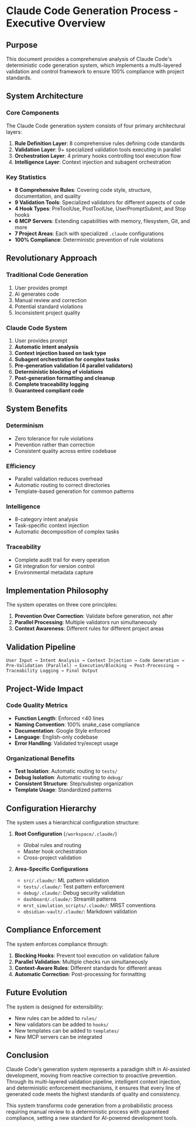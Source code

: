 # Claude Code Generation Process - Executive Overview

## Purpose

This document provides a comprehensive analysis of Claude Code's deterministic code generation system, which implements a multi-layered validation and control framework to ensure 100% compliance with project standards.

## System Architecture

### Core Components

The Claude Code generation system consists of four primary architectural layers:

1. **Rule Definition Layer**: 8 comprehensive rules defining code standards
2. **Validation Layer**: 9+ specialized validation tools executing in parallel
3. **Orchestration Layer**: 4 primary hooks controlling tool execution flow
4. **Intelligence Layer**: Context injection and subagent orchestration

### Key Statistics

- **8 Comprehensive Rules**: Covering code style, structure, documentation, and quality
- **9 Validation Tools**: Specialized validators for different aspects of code
- **4 Hook Types**: PreToolUse, PostToolUse, UserPromptSubmit, and Stop hooks
- **6 MCP Servers**: Extending capabilities with memory, filesystem, Git, and more
- **7 Project Areas**: Each with specialized `.claude` configurations
- **100% Compliance**: Deterministic prevention of rule violations

## Revolutionary Approach

### Traditional Code Generation
1. User provides prompt
2. AI generates code
3. Manual review and correction
4. Potential standard violations
5. Inconsistent project quality

### Claude Code System
1. User provides prompt
2. **Automatic intent analysis**
3. **Context injection based on task type**
4. **Subagent orchestration for complex tasks**
5. **Pre-generation validation (4 parallel validators)**
6. **Deterministic blocking of violations**
7. **Post-generation formatting and cleanup**
8. **Complete traceability logging**
9. **Guaranteed compliant code**

## System Benefits

### Determinism
- Zero tolerance for rule violations
- Prevention rather than correction
- Consistent quality across entire codebase

### Efficiency
- Parallel validation reduces overhead
- Automatic routing to correct directories
- Template-based generation for common patterns

### Intelligence
- 8-category intent analysis
- Task-specific context injection
- Automatic decomposition of complex tasks

### Traceability
- Complete audit trail for every operation
- Git integration for version control
- Environmental metadata capture

## Implementation Philosophy

The system operates on three core principles:

1. **Prevention Over Correction**: Validate before generation, not after
2. **Parallel Processing**: Multiple validators run simultaneously
3. **Context Awareness**: Different rules for different project areas

## Validation Pipeline

```
User Input → Intent Analysis → Context Injection → Code Generation → 
Pre-Validation (Parallel) → Execution/Blocking → Post-Processing → 
Traceability Logging → Final Output
```

## Project-Wide Impact

### Code Quality Metrics
- **Function Length**: Enforced <40 lines
- **Naming Convention**: 100% snake_case compliance
- **Documentation**: Google Style enforced
- **Language**: English-only codebase
- **Error Handling**: Validated try/except usage

### Organizational Benefits
- **Test Isolation**: Automatic routing to `tests/`
- **Debug Isolation**: Automatic routing to `debug/`
- **Consistent Structure**: Step/substep organization
- **Template Usage**: Standardized patterns

## Configuration Hierarchy

The system uses a hierarchical configuration structure:

1. **Root Configuration** (`/workspace/.claude/`)
   - Global rules and routing
   - Master hook orchestration
   - Cross-project validation

2. **Area-Specific Configurations**
   - `src/.claude/`: ML pattern validation
   - `tests/.claude/`: Test pattern enforcement
   - `debug/.claude/`: Debug security validation
   - `dashboard/.claude/`: Streamlit patterns
   - `mrst_simulation_scripts/.claude/`: MRST conventions
   - `obsidian-vault/.claude/`: Markdown validation

## Compliance Enforcement

The system enforces compliance through:

1. **Blocking Hooks**: Prevent tool execution on validation failure
2. **Parallel Validation**: Multiple checks run simultaneously
3. **Context-Aware Rules**: Different standards for different areas
4. **Automatic Correction**: Post-processing for formatting

## Future Evolution

The system is designed for extensibility:

- New rules can be added to `rules/`
- New validators can be added to `hooks/`
- New templates can be added to `templates/`
- New MCP servers can be integrated

## Conclusion

Claude Code's generation system represents a paradigm shift in AI-assisted development, moving from reactive correction to proactive prevention. Through its multi-layered validation pipeline, intelligent context injection, and deterministic enforcement mechanisms, it ensures that every line of generated code meets the highest standards of quality and consistency.

This system transforms code generation from a probabilistic process requiring manual review to a deterministic process with guaranteed compliance, setting a new standard for AI-powered development tools.